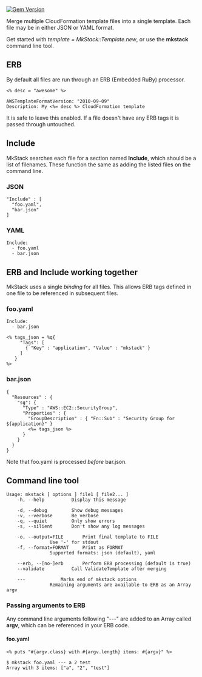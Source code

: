 [![Gem Version](https://badge.fury.io/rb/mkstack.svg)](https://badge.fury.io/rb/mkstack)

Merge multiple CloudFormation template files into a single template.
Each file may be in either JSON or YAML format.

Get started with *template = MkStack::Template.new*, or use the **mkstack** command line tool.

## ERB

By default all files are run through an ERB (Embedded RuBy) processor.

    <% desc = "awesome" %>

    AWSTemplateFormatVersion: "2010-09-09"
    Description: My <%= desc %> CloudFormation template

It is safe to leave this enabled.  If a file doesn't have any ERB tags
it is passed through untouched.

## Include

MkStack searches each file for a section named **Include**, which should
be a list of filenames.  These function the same as adding the listed
files on the command line.

### JSON

    "Include" : [
      "foo.yaml",
      "bar.json"
    ]

### YAML

    Include:
      - foo.yaml
      - bar.json

## ERB and Include working together

MkStack uses a single *binding* for all files.  This allows ERB tags
defined in one file to be referenced in subsequent files.

### foo.yaml

    Include:
      - bar.json

    <% tags_json = %q{
         "Tags": [
           { "Key" : "application", "Value" : "mkstack" }
         ]
       }
    %>

### bar.json

    {
      "Resources" : {
        "sg": {
          "Type" : "AWS::EC2::SecurityGroup",
          "Properties" : {
            "GroupDescription" : { "Fn::Sub" : "Security Group for ${application}" }
            <%= tags_json %>
          }
        }
      }
    }

Note that foo.yaml is processed *before* bar.json.

## Command line tool

	Usage: mkstack [ options ] file1 [ file2... ]
	    -h, --help			Display this message

	    -d, --debug			Show debug messages
	    -v, --verbose		Be verbose
	    -q, --quiet			Only show errors
	    -s, --silient		Don't show any log messages

	    -o, --output=FILE		Print final template to FILE
					Use '-' for stdout
	    -f, --format=FORMAT		Print as FORMAT
					Supported formats: json (default), yaml

        --erb, --[no-]erb		Perform ERB processing (default is true)
        --validate			Call ValidateTemplate after merging

        ---				Marks end of mkstack options
					Remaining arguments are available to ERB as an Array argv

### Passing arguments to ERB

Any command line arguments following "---" are added to an Array
called **argv**, which can be referenced in your ERB code.

#### foo.yaml

    <% puts "#{argv.class} with #{argv.length} items: #{argv}" %>

>

    $ mkstack foo.yaml --- a 2 test
    Array with 3 items: ["a", "2", "test"]
